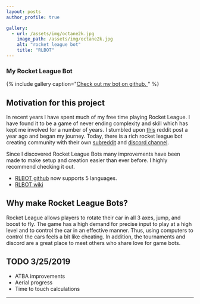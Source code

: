 ```yaml
---
layout: posts
author_profile: true

gallery:
  - url: /assets/img/octane2k.jpg 
    image_path: /assets/img/octane2k.jpg 
    alt: "rocket league bot"
    title: "RLBOT"
---
```


### My Rocket League Bot

{% include gallery caption="[Check out my bot on github. ](https://github.com/kicksent/my_rlbot)" %}

## Motivation for this project

In recent years I have spent much of my free time playing Rocket League. I have found it to be a game of never ending complexity and skill which has kept me involved for a number of years. I stumbled upon [this][1] reddit post a year ago and began my journey. Today, there is a rich rocket league bot creating community with their own [subreddit][2] and [discord channel][3]. 

Since I discovered Rocket League Bots many improvements have been made to make setup and creation easier than ever before. I highly recommend checking it out.
* [RLBOT github][4] now supports 5 languages. 
* [RLBOT wiki][5]

## Why make Rocket League Bots?

Rocket League allows players to rotate their car in all 3 axes, jump, and boost to fly. The game has a high demand for precise input to play at a high level and to control the car in an effective manner. Thus, using computers to control the cars feels a bit like cheating. In addition, the tournaments and discord are a great place to meet others who share love for game bots.

## TODO 3/25/2019

* ATBA improvements
* Aerial progress
* Time to touch calculations

------------------


















[1]: <https://www.reddit.com/r/RocketLeague/comments/6wcviq/how_to_create_a_rocket_league_bot/>
[2]: <https://www.reddit.com/r/RocketLeagueBots/>
[3]: <https://discord.gg/q9pbsWz>
[4]: <https://github.com/RLBot/RLBot>
[5]: <https://github.com/RLBot/RLBot/wiki>
